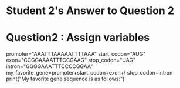 # Student 2's Answer to Question 2
# Question2 : Assign variables
 promoter="AAATTTAAAAATTTTAAA"
 start_codon="AUG"
 exon="CCGGAAAATTTCCGAAG"
 stop_codon="UAG"
 intron="GGGGAAATTTCCCCGGAA"
 my_favorite_gene=promoter+start_codon+exon+\ stop_codon+intron
 print("My favorite gene sequence is as follows:")